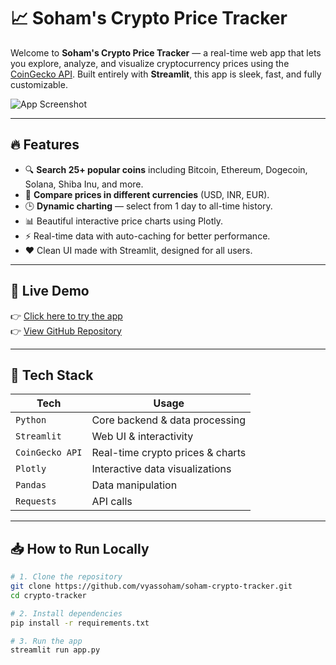 # 📈 Soham's Crypto Price Tracker

Welcome to **Soham's Crypto Price Tracker** — a real-time web app that lets you explore, analyze, and visualize cryptocurrency prices using the [CoinGecko API](https://www.coingecko.com/en/api). Built entirely with **Streamlit**, this app is sleek, fast, and fully customizable.

![App Screenshot](https://your-screenshot-url-if-any.com) <!-- (Optional) replace with your own -->

---

## 🔥 Features

- 🔍 **Search 25+ popular coins** including Bitcoin, Ethereum, Dogecoin, Solana, Shiba Inu, and more.
- 💱 **Compare prices in different currencies** (USD, INR, EUR).
- 🕒 **Dynamic charting** — select from 1 day to all-time history.
- 📊 Beautiful interactive price charts using Plotly.
- ⚡ Real-time data with auto-caching for better performance.
- ❤️ Clean UI made with Streamlit, designed for all users.

---

## 🚀 Live Demo

👉 [Click here to try the app](https://your-app-link.streamlit.app)  
👉 [View GitHub Repository](https://github.com/your-username/crypto-tracker)

---

## 🧰 Tech Stack

| Tech         | Usage                                  |
|--------------|----------------------------------------|
| `Python`     | Core backend & data processing         |
| `Streamlit`  | Web UI & interactivity                 |
| `CoinGecko API` | Real-time crypto prices & charts |
| `Plotly`     | Interactive data visualizations        |
| `Pandas`     | Data manipulation                      |
| `Requests`   | API calls                              |

---

## 📥 How to Run Locally

```bash
# 1. Clone the repository
git clone https://github.com/vyassoham/soham-crypto-tracker.git
cd crypto-tracker

# 2. Install dependencies
pip install -r requirements.txt

# 3. Run the app
streamlit run app.py
